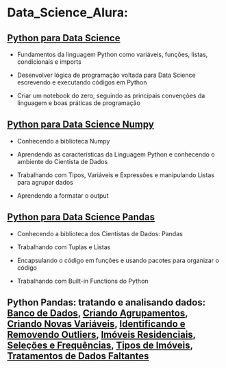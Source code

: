 # Data_Science_Alura:

## [Python para Data Science](https://github.com/IgorPereiraPinto/Data_Science_Alura/blob/main/Introdu%C3%A7%C3%A3o_Python.ipynb)
- Fundamentos da linguagem Python como variáveis, funções, listas, condicionais e imports 

- Desenvolver lógica de programação voltada para Data Science escrevendo e executando códigos em Python  

- Criar um notebook do zero, seguindo as principais convenções da linguagem e boas práticas de programação 

## [Python para Data Science Numpy](https://github.com/IgorPereiraPinto/Data_Science_Alura/blob/main/Python_Data_Science_Numpy.ipynb)
- Conhecendo a biblioteca Numpy

- Aprendendo as características da Linguagem Python e conhecendo o ambiente do Cientista de Dados

- Trabalhando com Tipos, Variáveis e Expressões e manipulando Listas para agrupar dados

- Aprendendo a formatar o output

## [Python para Data Science Pandas](https://github.com/IgorPereiraPinto/Data_Science_Alura/blob/main/Python_Data_Science_Numpy.ipynb)
- Conhecendo a biblioteca dos Cientistas de Dados: Pandas

- Trabalhando com Tuplas e Listas 

- Encapsulando o código em funções e usando pacotes para organizar o código

- Trabalhando com Built-in Functions do Python

## Python Pandas: tratando e analisando dados: [Banco de Dados](https://colab.research.google.com/drive/1J8c_mOq-ZDtNNV7szGFYy0mfTVauH-wo), [Criando Agrupamentos](https://colab.research.google.com/drive/1yxhtIsuWoG0VXq1599l5tB76Ya0S_Mmo), [Criando Novas Variáveis](https://colab.research.google.com/drive/1HzhcCHAn_BiBQgwLPfAC7rl4eOn4tpWH), [Identificando e Removendo Outliers](https://colab.research.google.com/drive/1artZBFGzFymmcqNJgyZgfJw9qHI_zYLj), [Imóveis Residenciais](https://colab.research.google.com/drive/1mRKf3ww3ApDXxj9g4bs8I6BWW50KyGGr), [Seleções e Frequências](https://colab.research.google.com/drive/18XFfW1EebzQBrlJzeoxQmsiCOlFHE1Zc), [Tipos de Imóveis](https://colab.research.google.com/drive/1N4lDB1xc_QMT5kXLwaLydW_ZX6zVP_NX), [Tratamentos de Dados Faltantes](https://colab.research.google.com/drive/1_oHphqROaUx4RgGUdq89DCxLas2Q-Xdk)



